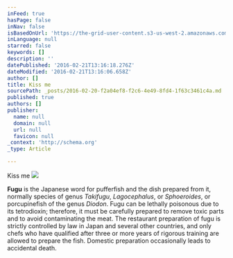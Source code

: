 ```yaml
---
inFeed: true
hasPage: false
inNav: false
isBasedOnUrl: 'https://the-grid-user-content.s3-us-west-2.amazonaws.com/05648665-caaf-4384-8428-3b5fc08d4f12.png'
inLanguage: null
starred: false
keywords: []
description: ''
datePublished: '2016-02-21T13:16:18.276Z'
dateModified: '2016-02-21T13:16:06.658Z'
author: []
title: Kiss me
sourcePath: _posts/2016-02-20-f2a04ef8-f2c6-4e49-8fd4-1f63c3461c4a.md
published: true
authors: []
publisher:
  name: null
  domain: null
  url: null
  favicon: null
_context: 'http://schema.org'
_type: Article

---
```

Kiss me
![](https://the-grid-user-content.s3-us-west-2.amazonaws.com/05648665-caaf-4384-8428-3b5fc08d4f12.png)

**Fugu** is the Japanese word for pufferfish and the dish prepared from it, normally species of genus _Takifugu_, _Lagocephalus_, or _Sphoeroides_, or porcupinefish of the genus _Diodon_. Fugu can be lethally poisonous due to its tetrodioxin; therefore, it must be carefully prepared to remove toxic parts and to avoid contaminating the meat. The restaurant preparation of fugu is strictly controlled by law in 
Japan and several other countries, and only chefs who have qualified 
after three or more years of rigorous training are allowed to prepare 
the fish. Domestic preparation occasionally leads to accidental death.